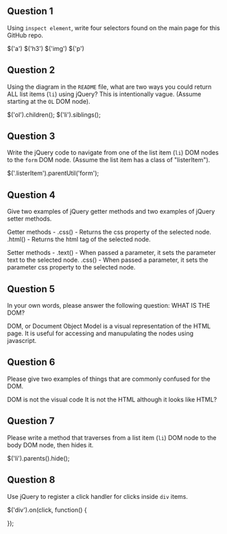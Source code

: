 ## Question 1

Using `inspect element`, write four selectors found on the main page for this
GitHub repo.

$('a')
$('h3')
$('img')
$('p')


## Question 2

Using the diagram in the `README` file, what are two ways you could return ALL
list items (`li`) using jQuery? This is intentionally vague. (Assume starting
at the `OL` DOM node).

$('ol').children();
$('li').siblings();

## Question 3

Write the jQuery code to navigate from one of the list item (`li`) DOM nodes to
the `form` DOM node. (Assume the list item has a class of "listerItem").

$('.listerItem').parentUtil('form');

## Question 4

Give two examples of jQuery getter methods and two examples of jQuery setter
methods.

Getter methods -
.css() - Returns the css property of the selected node.
.html() - Returns the html tag of the selected node.

Setter methods -
.text() - When passed a parameter, it sets the parameter text to the selected
          node.
.css() - When passed a parameter, it sets the parameter css property to the
         selected node.


## Question 5

In your own words, please answer the following question: WHAT IS THE DOM?

DOM, or Document Object Model is a visual representation of the HTML page.
It is useful for accessing and manupulating the nodes using javascript.


## Question 6

Please give two examples of things that are commonly confused for the DOM.

DOM is not the visual code
It is not the HTML although it looks like HTML?


## Question 7

Please write a method that traverses from a list item (`li`) DOM node to the
body DOM node, then hides it.

$('li').parents().hide();

## Question 8

Use jQuery to register a click handler for clicks inside `div` items.

$('div').on(click, function() {

});
